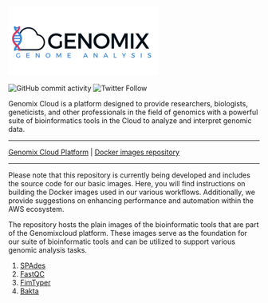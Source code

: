 [![name](assets/genomixlogo.png)](https://genomixcloud.com/)

![GitHub commit activity](https://img.shields.io/github/commit-activity/m/ldipotetjob/genomixcloud.bioinformatic?style=flat-square) ![Twitter Follow](https://img.shields.io/twitter/follow/genomixcloud?style=social)

Genomix Cloud is a  platform designed to provide researchers, biologists, geneticists, and other professionals in the field of genomics with a powerful suite of bioinformatics tools in the Cloud to analyze and interpret genomic data.

---

[Genomix Cloud Platform](https://genomixcloud.com/) | [Docker images repository](https://hub.docker.com/u/genomixcloud) 

---

Please note that this repository is currently being developed and includes the source code for our basic images. Here, you will find instructions on building the Docker images used in our various workflows. Additionally, we provide suggestions on enhancing performance and automation within the AWS ecosystem.

The repository hosts the plain images of the bioinformatic tools that are part of the Genomixcloud platform. These images serve as the foundation for our suite of bioinformatic tools and can be utilized to support various genomic analysis tasks.

1. [SPAdes](https://github.com/ldipotetjob/genomixcloud.bioinformatic/tree/main/spades)
2. [FastQC](https://github.com/ldipotetjob/genomixcloud.bioinformatic/tree/main/fastqc)
3. [FimTyper](https://github.com/ldipotetjob/genomixcloud.bioinformatic/tree/main/fimtyper)
4. [Bakta](https://github.com/ldipotetjob/genomixcloud.bioinformatic/tree/main/bakta)